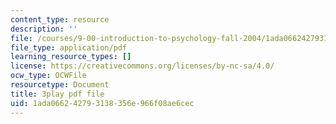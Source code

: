 ```yaml
---
content_type: resource
description: ''
file: /courses/9-00-introduction-to-psychology-fall-2004/1ada066242793138356e966f08ae6cec_10502.pdf
file_type: application/pdf
learning_resource_types: []
license: https://creativecommons.org/licenses/by-nc-sa/4.0/
ocw_type: OCWFile
resourcetype: Document
title: 3play pdf file
uid: 1ada0662-4279-3138-356e-966f08ae6cec
---
```


